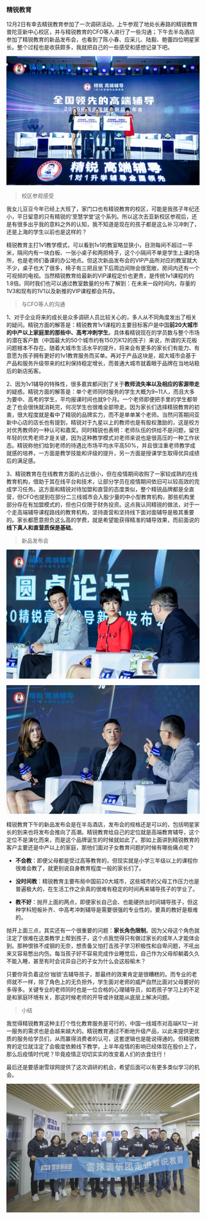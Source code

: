 ### 精锐教育

12月2日有幸去精锐教育参加了一次调研活动，上午参观了地处长寿路的精锐教育普陀亚新中心校区，并与精锐教育的CFO等人进行了一些沟通；下午去半岛酒店参加了精锐教育的新品发布会，也看到了陈小春、应采儿、陆毅、鲍蕾四位明星家长。整个过程也是收获颇多，我就把自己的一些感受和感想记录下吧。

![发布会](../img/visit-jrjy-1.jpg) 

> 校区参观感受

我女儿豆豆今年已经上大班了，家门口也有精锐教育的校区，可能是我孩子年纪还小，平日留意的只有精锐的‘至慧学堂’这个系列。所以这次去亚新校区参观后，还是有很多出乎我的意料之外的认知，我不知道是现在的孩子都是这么补习冲刺了，还是上海的学生以前也是这样的？

精锐教育主打1v1教学模式，可以看到1v1的教室略显狭小，目测每间不超过一平米，隔间内有一块白板、一张小桌子和两把椅子，这个小隔间不单是学生上课的场所，也是老师们备课的办公地点。但这次新品发布会的VIP产品所对应的教室就大不少，桌子也大了很多，椅子有三把且坐下后周边间隙会很宽敞，房间内还有一个可视频的电视。当然精锐教育给最新的VIP课程定价也更贵，是传统1v1课程的约1.8倍。同时我们也可以通过教室数量的分布了解到：在未来一段时间内，存量的1V3和现有的1V1以及新推的VIP课程都会共存。

> 与CFO等人的沟通

1、对于企业将来的成长是众多调研人员比较关心的，多人从不同角度发出了相关的疑问。精锐方面的解答是：精锐教育1v1课程的主要目标客户是中国**前20大城市的中产以上家庭里的那些中、高考冲刺学生**。具体看精锐现在的学员数与整个市场的潜在客户数（中国最大的50个城市约有150万K12的孩子）来说，所谓的天花板问题根本不存在。随着大城市生活水平的提升，将来会有更多的家长们有能力、有意愿为孩子拥有更好的1v1教育服务而买单。再对于产品这块是，超大城市会基于产品和服务升级带来的红利保持稳定增长，而普通大城市就着眼于品牌在当地站稳后的新店拓客。

2、因为1v1辅导的特殊性，很多嘉宾都问到了关于**教师流失率以及相应的客源带走**的疑惑。精锐方面的解答是：单个老师同时服务的学生大概为9~11人，而且大多为要中、高考的学生，平均报课时间也就9个月。一个老师即便把手里的学生都带走了也会很快就消耗完，何况学生也很难全部带走。因为家长们选择精锐教育的初衷，很大程度就是看中了精锐的品牌实力，而不是单单某个老师。当然问答期间亚新中心店的店长也有提到，精锐对于九星以上的教师也是有股权激励的，这是校方对优秀教师的一种认可和嘉奖。同时精锐也表明：老师队伍的供给不是问题，留住年轻的优秀老师才是关键，因为这种教学模式对老师来说也是很高压的一种工作状态。精锐称他们给到老师的待遇比市场平均水平高50%，并且很注重老师教学成就感的培养，一方面是教学技能和评级的提升，另一方面是授课学生取得优异成绩后的满足感。

3、精锐教育在在线教育方面的占比很小，但在疫情期间收购了一家较成熟的在线教育机构，借助于其在线平台和技术，让部分学员在疫情期间依旧可以较高效的完成学习任务。这方面和精锐对待加盟和直营的态度类似，整个精锐品牌都是全直营，但CFO也提到在部分二三线城市会入股少量的中小型教育机构，那些机构里部分存在有加盟模式的，但也只仅限于财务投资。这点我认同精锐的做法，对于一个走高端辅导课程路线的教育机构，坚持直营和坚持线下面对面辅导是极其重要的。家长都愿意担负这么高的学费，就是希望能获得精准的辅导效果，而前面说的**线下真人和直营质保是基础**。

> 新品发布会

![明星](../img/visit-jrjy-2.jpg) 

![明星](../img/visit-jrjy-3.jpg) 

精锐教育下午的新品发布会是在半岛酒店，发布会的规格还是可以的，包括明星家长的到来也将发布会推向了高潮。精锐教育给自己的定位就是高端教育辅导，这个定位不是演化而来，而是这个品牌诞生的时候就如此了。那如上面讲到精锐教育的客户主要还是中产以上的家庭，那他们面对子女教育问题的时候有哪些痛点呢？

- **不会教**：即便父母都是受过高等教育的，但现实就是小学三年级以上的课程你很难会教了，就更别说自身教育程度一般的家长们了。

- **没时间教**：精锐教育主要布局中国前20大城市，这些城市的父母工作压力也是普遍极大的，在生活工作之余真的很难有稳定的时间再来辅导孩子的学业了。

- **教不好**：抛开上面的两点，即便家长自己会、也能硬挤出时间辅导孩子，但这种学科短板补齐、中高考冲刺辅导是需要很强的专业性的，要真的教好是极难的。

抛开上面三点，其实还有一个很重要的问题：**家长角色限制**。因为父母这个角色就注定了很难在这类教学上帮到孩子，这个点我觉得只有做过家长的成年人才能体会到。那种恨铁不成钢的无奈，想责备又怕打击孩子学习积极性和自卑问题，不吼出来又容易憋出内伤。每当孩子好不容易完成作业睡觉后，自己作为父母却躺着久久不能入睡，甚至有时会诧异自己的子女为什么会这般榆木？

只要你背负着这份‘枷锁’去辅导孩子，那最终的效果肯定是很糟糕的。而专业的老师就不一样，除了角色上的无负担外，学生面对老师的威严自然比面对父母要好的多得多。关键专业的老师同时也是一位合格的心理辅导员，如若孩子学习上的不足是和家庭环境有关，那这时候老师的开导或许就能从底层上解决问题。

> 小结

我觉得精锐教育这种主打个性化教育服务是可行的，中国一线城市对高端K12一对一服务的需求也是会越来越大的。精锐教育通过不断地升级产品，以此来提供更优质的服务给学员们，从而赢得消费者的认可，这套逻辑也是能说得通的。但精锐教育的定位就注定了会极度依赖线下教学，上半年疫情的影响已经体现在股价上了，那么后疫情时代呢？毕竟疫情正切切实实的改变着人们的衣食住行！

最后还是要感谢雪球网提供了这次调研的机会，希望后面可以有更多类似学习的机会。

![合影](../img/visit-jrjy-4.jpg) 


